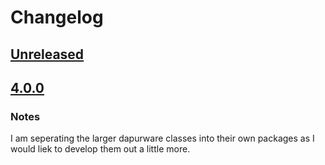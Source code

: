 # Changelog

## [Unreleased]

## [4.0.0]
### Notes
I am seperating the larger dapurware classes into their own packages as I would liek to develop them out a little more.

[Unreleased]: https://github.com/dappur/dappurware-email/compare/v4.0.0...HEAD
[4.0.0]: https://github.com/dappur/dappurware-email/releases/tag/v4.0.0